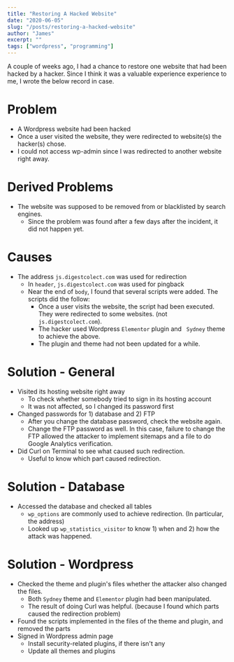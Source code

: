 ```yaml
---
title: "Restoring A Hacked Website"
date: "2020-06-05"
slug: "/posts/restoring-a-hacked-website"
author: "James"
excerpt: ""
tags: ["wordpress", "programming"]
---
```


A couple of weeks ago, I had a chance to restore one website that had been hacked by a hacker. Since I think it was a valuable experience experience to me, I wrote the below record in case. 

# Problem
- A Wordpress website had been hacked
- Once a user visited the website, they were redirected to website(s) the hacker(s) chose.
- I could not access wp-admin since I was redirected to another website right away.

# Derived Problems
- The website was supposed to be removed from or blacklisted by search engines.
    - Since the problem was found after a few days after the incident, it did not happen yet.

# Causes
- The address `js.digestcolect.com` was used for redirection 
    - In `header`, `js.digestcolect.com` was used for pingback
    - Near the end of `body`, I found that several scripts were added. The scripts did the follow:
        - Once a user visits the website, the script had been executed. They were redirected to some websites. (not `js.digestcolect.com`).
        - The hacker used Wordpress  `Elementor` plugin and ` Sydney` theme to achieve the above.
        - The plugin and theme had not been updated for a while.
 
# Solution - General
- Visited its hosting website right away
    - To check whether somebody tried to sign in its hosting account
    - It was not affected, so I changed its password first
- Changed passwords for 1) database and 2) FTP
    - After you change the database password, check the website again. 
    - Change the FTP password as well. In this case, failure to change the FTP allowed the attacker to implement sitemaps and a file to do Google Analytics verification.
- Did Curl on Terminal to see what caused such redirection.
    - Useful to know which part caused redirection.

# Solution - Database
- Accessed the database and checked all tables
    - `wp_options` are commonly used to achieve redirection. (In particular, the address)
    - Looked up `wp_statistics_visitor` to know 1) when and 2) how the attack was happened.

# Solution - Wordpress
- Checked the theme and plugin's files whether the attacker also changed the files.
    - Both `Sydney` theme and `Elementor` plugin had been manipulated.
    - The result of doing Curl was helpful. (because I found which parts caused the redirection problem)
- Found the scripts implemented in the files of the theme and plugin, and removed the parts
- Signed in Wordpress admin page
    - Install security-related plugins, if there isn't any
    - Update all themes and plugins
